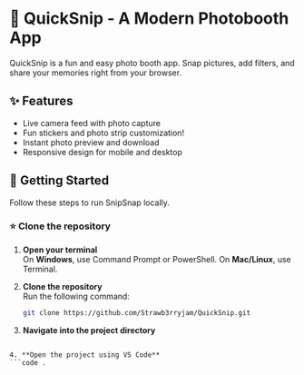 ﻿# 📸 QuickSnip - A Modern Photobooth App

QuickSnip is a fun and easy photo booth app. Snap pictures, add filters, and share your memories right from your browser.


## ✨ Features

- Live camera feed with photo capture
- Fun stickers and photo strip customization!
- Instant photo preview and download
- Responsive design for mobile and desktop

## 🚀 Getting Started

Follow these steps to run SnipSnap locally.

### ⭐ Clone the repository

1. **Open your terminal**  
   On **Windows**, use Command Prompt or PowerShell. On **Mac/Linux**, use Terminal.

2. **Clone the repository**  
   Run the following command:
   ```bash
   git clone https://github.com/Strawb3rryjam/QuickSnip.git

3. **Navigate into the project directory**
```cd QuickSnip

4. **Open the project using VS Code**
```code .
